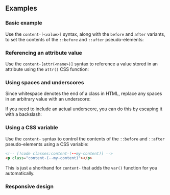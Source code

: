 <ApiTable
  rows=
/>

## Examples

### Basic example

Use the `content-[<value>]` syntax, along with the `before` and `after` variants, to set the contents of the `::before` and `::after` pseudo-elements:

### Referencing an attribute value

Use the `content-[attr(<name>)]` syntax to reference a value stored in an attribute using the `attr()` CSS function:

### Using spaces and underscores

Since whitespace denotes the end of a class in HTML, replace any spaces in an arbitrary value with an underscore:

If you need to include an actual underscore, you can do this by escaping it with a backslash:

### Using a CSS variable

Use the <code>content-</code> syntax to control the contents of the `::before` and `::after` pseudo-elements using a CSS variable:

```html
<!-- [!code classes:content-(--my-content)] -->
<p class="content-(--my-content)"></p>
```

This is just a shorthand for <code>content-</code> that adds the `var()` function for you automatically.

### Responsive design
